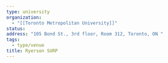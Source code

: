 ```yaml
---
type: university
organization:
  - "[[Toronto Metropolitan University]]"
status:
address: "105 Bond St., 3rd floor, Room 312, Toronto, ON "
tags:
  - type/venue
title: Ryerson SURP
---
```

